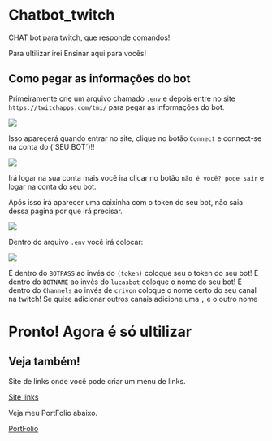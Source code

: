 # Chatbot_twitch
 CHAT bot para twitch, que responde comandos!

Para ultilizar irei Ensinar aqui para vocês!

## Como pegar as informações do bot

Primeiramente crie um arquivo chamado `.env` e depois entre no site `https://twitchapps.com/tmi/` para pegar as informações do bot.

<img src="https://cdn.discordapp.com/attachments/857668745982771241/873708920508678194/unknown.png"/>

Isso apareçerá quando entrar no site, clique no botão `Connect` e connect-se na conta do (`SEU BOT´)!!

<img src="https://cdn.discordapp.com/attachments/857668745982771241/873709629920657468/unknown.png"/>

Irá logar na sua conta mais você ira clicar no botão `não é você? pode sair` e logar na conta do seu bot.

Após isso irá aparecer uma caixinha com o token do seu bot, não saia dessa pagina por que irá precisar.

<img src="https://cdn.discordapp.com/attachments/863482656696434709/873711717765501009/Captura_de_tela_2021-08-07_203348.png"/>

Dentro do arquivo `.env` você irá colocar:

<img src="https://cdn.discordapp.com/attachments/863482656696434709/873713399853355078/unknown.png"/>

E dentro do `BOTPASS` ao invés do `(token)` coloque seu o token do seu bot!
E dentro do `BOTNAME` ao invès do `lucasbot` coloque o nome do seu bot!
E dentro do `Channels` ao invés de `crivon` coloque o nome certo do seu canal na twitch! Se quise adicionar outros canais adicione uma `,` e o outro nome

# Pronto! Agora é só ultilizar

## Veja também!

Site de links onde você pode criar um menu de links.

[Site links](https://github.com/lucas-henr/Site-links)

Veja meu PortFolio abaixo.

[PortFolio](https://portfolio-lucax.vercel.app)
